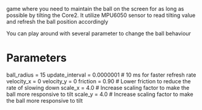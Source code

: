 game where you need to maintain the ball on the screen for as long as possible by 
tilting the Core2. It utilize MPU6050 sensor to read tilting value and refresh the ball position accordingly

You can play around with several parameter to change the ball behaviour
# Parameters
ball_radius = 15
update_interval = 0.0000001  # 10 ms for faster refresh rate
velocity_x = 0
velocity_y = 0
friction = 0.90  # Lower friction to reduce the rate of slowing down
scale_x = 4.0  # Increase scaling factor to make the ball more responsive to tilt
scale_y = 4.0  # Increase scaling factor to make the ball more responsive to tilt
